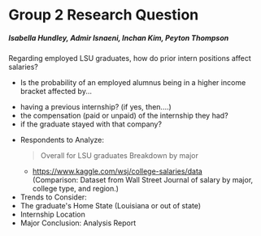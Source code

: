 # Group 2 Research Question
##### Isabella Hundley, Admir Isnaeni, Inchan Kim, Peyton Thompson

Regarding employed LSU graduates, how do prior intern positions affect salaries?
* Is the probability of an employed alumnus being in a higher income bracket affected by...
 + having a previous internship? (if yes, then....)
 + the compensation (paid or unpaid) of the internship they had?
 + if the graduate stayed with that company? 
 - Respondents to Analyze: 
   > Overall for LSU graduates
   > Breakdown by major
    - https://www.kaggle.com/wsj/college-salaries/data  
    (Comparison: Dataset from Wall Street Journal of salary by major, college type, and region.)   
 - Trends to Consider:
  - The graduate's Home State (Louisiana or out of state)
  - Internship Location
  - Major 
Conclusion: Analysis Report
    
